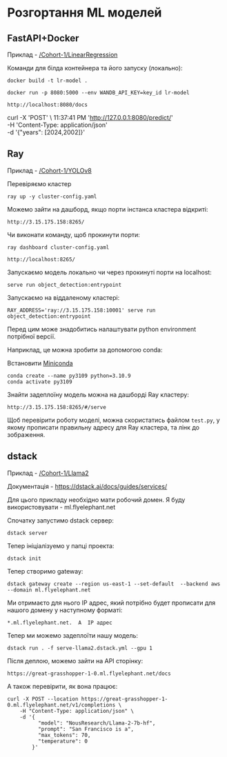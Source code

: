 # Розгортання ML моделей

## FastAPI+Docker
Приклад - [/Cohort-1/LinearRegression](/Cohort-1/LinearRegression)

Команди для білда контейнера та його запуску (локально):

```
docker build -t lr-model .

docker run -p 8080:5000 --env WANDB_API_KEY=key_id lr-model

http://localhost:8080/docs
```

curl -X 'POST' \                                                                                       11:37:41 PM
  'http://127.0.0.1:8080/predict/' \
  -H 'Content-Type: application/json' \
  -d '{"years": [2024,2002]}'


## Ray

Приклад - [/Cohort-1/YOLOv8](/Cohort-1/YOLOv8)

Перевіряємо кластер

```
ray up -y cluster-config.yaml
```
Можемо зайти на дашборд, якщо порти інстанса кластера відкриті:

```
http://3.15.175.158:8265/
```

Чи виконати команду, щоб прокинути порти:

```
ray dashboard cluster-config.yaml

http://localhost:8265/
```

Запускаємо модель локально чи через прокинуті порти на localhost:
```
serve run object_detection:entrypoint
```

Запускаємо на віддаленому кластері:

```
RAY_ADDRESS='ray://3.15.175.158:10001' serve run object_detection:entrypoint
```
Перед цим може знадобитись налаштувати python environment потрібної версії.

Наприклад, це можна зробити за допомогою conda:

Встановити [Miniconda](https://docs.conda.io/projects/miniconda/en/latest/index.html)

```
conda create --name py3109 python=3.10.9
conda activate py3109
```

Знайти задеплоїну модель можна на дашборді Ray кластеру:

```
http://3.15.175.158:8265/#/serve
```

Щоб перевірити роботу моделі, можна скористатись файлом `test.py`, у якому прописати правильну адресу для Ray кластера, та лінк до зображення.

## dstack

Приклад - [/Cohort-1/Llama2](/Cohort-1/Llama2)

Документація - https://dstack.ai/docs/guides/services/ 

Для цього прикладу необхідно мати робочий домен. Я буду використовувати - ml.flyelephant.net

Спочатку запустимо dstack сервер:
```
dstack server
```
Тепер ініціалізуемо у папці проекта:
```
dstack init
```
Тепер створимо gateway:
```
dstack gateway create --region us-east-1 --set-default  --backend aws --domain ml.flyelephant.net
```
Ми отримаєто для нього IP адрес, який потрібно будет прописати для нашого домену у наступному форматі:
```
*.ml.flyelephant.net.  A  IP адрес
```
Тепер ми можемо задеплоїти нашу модель:
```
dstack run . -f serve-llama2.dstack.yml --gpu 1
```
Після деплою, можемо зайти на API сторінку:
```
https://great-grasshopper-1-0.ml.flyelephant.net/docs
```
А також перевірити, як вона працює:
```
curl -X POST --location https://great-grasshopper-1-0.ml.flyelephant.net/v1/completions \
    -H "Content-Type: application/json" \
    -d '{
          "model": "NousResearch/Llama-2-7b-hf",
          "prompt": "San Francisco is a",
          "max_tokens": 70,
          "temperature": 0
        }'
```
